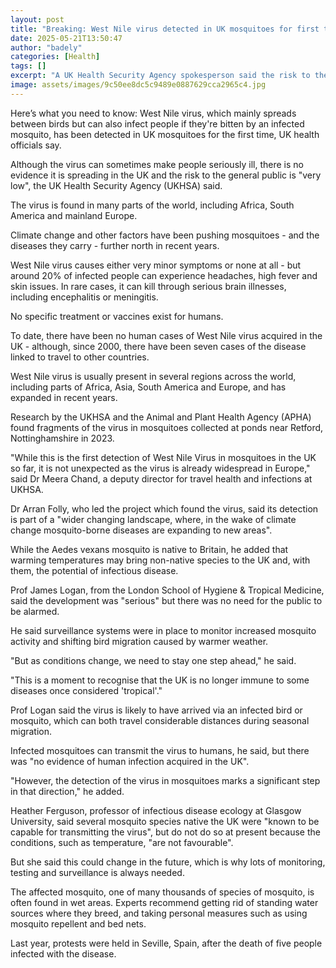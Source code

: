 ```yaml
---
layout: post
title: "Breaking: West Nile virus detected in UK mosquitoes for first time"
date: 2025-05-21T13:50:47
author: "badely"
categories: [Health]
tags: []
excerpt: "A UK Health Security Agency spokesperson said the risk to the general public is 'very low'."
image: assets/images/9c50ee8dc5c9489e0887629cca2965c4.jpg
---
```


Here’s what you need to know: West Nile virus, which mainly spreads between birds but can also infect people if they're bitten by an infected mosquito, has been detected in UK mosquitoes for the first time, UK health officials say.

Although the virus can sometimes make people seriously ill, there is no evidence it is spreading in the UK and the risk to the general public is "very low", the UK Health Security Agency (UKHSA) said.

The virus is found in many parts of the world, including Africa, South America and mainland Europe. 

Climate change and other factors have been pushing mosquitoes - and the diseases they carry - further north in recent years.

West Nile virus causes either very minor symptoms or none at all - but around 20% of infected people can experience headaches, high fever and skin issues. In rare cases, it can kill through serious brain illnesses, including encephalitis or meningitis. 

No specific treatment or vaccines exist for humans.

To date, there have been no human cases of West Nile virus acquired in the UK - although, since 2000, there have been seven cases of the disease linked to travel to other countries.

West Nile virus is usually present in several regions across the world, including parts of Africa, Asia, South America and Europe, and has expanded in recent years.

Research by the UKHSA and the Animal and Plant Health Agency (APHA) found fragments of the virus in mosquitoes collected at ponds near Retford, Nottinghamshire in 2023.

"While this is the first detection of West Nile Virus in mosquitoes in the UK so far, it is not unexpected as the virus is already widespread in Europe," said Dr Meera Chand, a deputy director for travel health and infections at UKHSA.

Dr Arran Folly, who led the project which found the virus, said its detection is part of a "wider changing landscape, where, in the wake of climate change mosquito-borne diseases are expanding to new areas".

While the Aedes vexans mosquito is native to Britain, he added that warming temperatures may bring non-native species to the UK and, with them, the potential of infectious disease.

Prof James Logan, from the London School of Hygiene & Tropical Medicine, said the development was "serious" but there was no need for the public to be alarmed.

He said surveillance systems were in place to monitor increased mosquito activity and shifting bird migration caused by warmer weather.

"But as conditions change, we need to stay one step ahead," he said.

"This is a moment to recognise that the UK is no longer immune to some diseases once considered 'tropical'."

Prof Logan said the virus is likely to have arrived via an infected bird or mosquito, which can both travel considerable distances during seasonal migration.

Infected mosquitoes can transmit the virus to humans, he said, but there was "no evidence of human infection acquired in the UK".

"However, the detection of the virus in mosquitoes marks a significant step in that direction," he added.

Heather Ferguson, professor of infectious disease ecology at Glasgow University, said several mosquito species native the UK were "known to be capable for transmitting the virus", but do not do so at present because the conditions, such as temperature, "are not favourable".

But she said this could change in the future, which is why lots of monitoring, testing and surveillance is always needed.

The affected mosquito, one of many thousands of species of mosquito, is often found in wet areas. Experts recommend getting rid of standing water sources where they breed, and taking personal measures such as using mosquito repellent and bed nets.

Last year, protests were held in Seville, Spain, after the death of five people infected with the disease.

